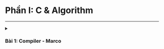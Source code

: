 # Phần I: C & Algorithm
---

<details>
  <summary><h3>Bài 1: Compiler - Marco</h3></summary>

</details>
